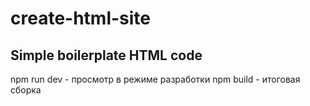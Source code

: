 # create-html-site

## Simple boilerplate HTML code
npm run dev - просмотр в режиме разработки
npm build - итоговая сборка
